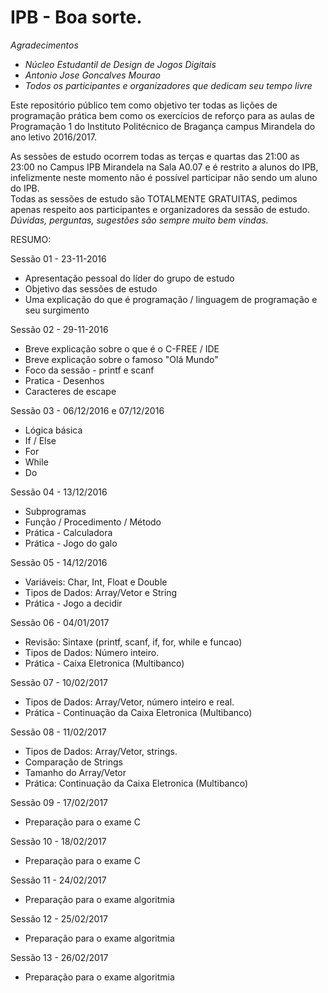 # IPB - Boa sorte.

*Agradecimentos*  
+ *Núcleo Estudantil de Design de Jogos Digitais*  
+ *Antonio Jose Goncalves Mourao*  
+ *Todos os participantes e organizadores que dedicam seu tempo livre*  

Este repositório público tem como objetivo ter todas as lições de programação prática bem como os exercícios de reforço para as aulas de Programação 1 do Instituto Politécnico de Bragança campus Mirandela do ano letivo 2016/2017.  

As sessões de estudo ocorrem todas as terças e quartas das 21:00 as 23:00 no Campus IPB Mirandela na Sala A0.07 e é restrito a alunos do IPB, infelizmente neste momento não é possível participar não sendo um aluno do IPB.  
Todas as sessões de estudo são TOTALMENTE GRATUITAS, pedimos apenas respeito aos participantes e organizadores da sessão de estudo.  
*Dúvidas, perguntas, sugestões são sempre muito bem vindas.*  

RESUMO:  
  
Sessão 01 - 23-11-2016  
+ Apresentação pessoal do líder do grupo de estudo  
+ Objetivo das sessões de estudo  
+ Uma explicação do que é programação / linguagem de programação e seu surgimento  
    
Sessão 02 - 29-11-2016  
+ Breve explicação sobre o que é o C-FREE / IDE  
+ Breve explicação sobre o famoso "Olá Mundo"  
+ Foco da sessão - printf e scanf  
+ Pratica - Desenhos  
+ Caracteres de escape
  
Sessão 03 - 06/12/2016 e 07/12/2016  
+ Lógica básica  
+ If / Else  
+ For  
+ While  
+ Do  
  
Sessão 04 - 13/12/2016  
+ Subprogramas  
+ Função / Procedimento / Método  
+ Prática - Calculadora  
+ Prática - Jogo do galo  
  
Sessão 05 - 14/12/2016  
+ Variáveis: Char, Int, Float e Double  
+ Tipos de Dados: Array/Vetor e String  
+ Prática - Jogo a decidir

Sessão 06 - 04/01/2017  
+ Revisão: Sintaxe (printf, scanf, if, for, while e funcao)  
+ Tipos de Dados: Número inteiro. 
+ Prática - Caixa Eletronica (Multibanco)  

Sessão 07 - 10/02/2017    
+ Tipos de Dados: Array/Vetor, número inteiro e real.  
+ Prática - Continuação da Caixa Eletronica (Multibanco)  

Sessão 08 - 11/02/2017  
+ Tipos de Dados: Array/Vetor, strings.  
+ Comparação de Strings  
+ Tamanho do Array/Vetor
+ Prática: Continuação da Caixa Eletronica (Multibanco)

Sessão 09 - 17/02/2017  
+ Preparação para o exame C  

Sessão 10 - 18/02/2017  
+ Preparação para o exame C  

Sessão 11 - 24/02/2017  
+ Preparação para o exame algoritmia

Sessão 12 - 25/02/2017  
+ Preparação para o exame algoritmia

Sessão 13 - 26/02/2017  
+ Preparação para o exame algoritmia
